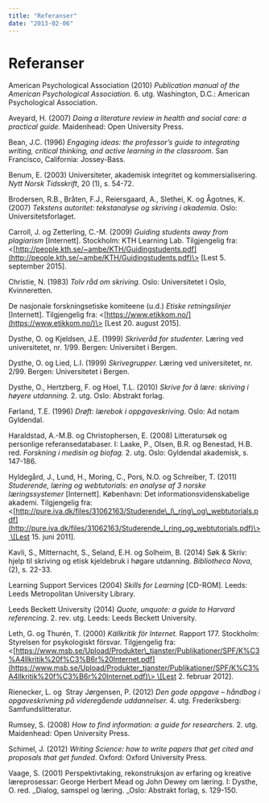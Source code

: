 ```yaml
---
title: "Referanser"
date: "2013-02-06"
---
```


# Referanser

American Psychological Association (2010) _Publication manual of the American Psychological Association._ 6\. utg. Washington, D.C.: American Psychological Association.

Aveyard, H. (2007) _Doing a literature review in health and social care: a practical guide._ Maidenhead: Open University Press.

Bean, J.C. (1996) _Engaging ideas: the professor’s guide to integrating writing, critical thinking, and active learning in the classroom_. San Francisco, California: Jossey-Bass.

Benum, E. (2003) Universiteter, akademisk integritet og kommersialisering. _Nytt Norsk Tidsskrift_, 20 (1), s. 54-72.

Brodersen, R.B., Bråten, F.J., Reiersgaard, A., Slethei, K. og Ågotnes, K. (2007) _Tekstens autoritet: tekstanalyse og skriving i akademia_. Oslo: Universitetsforlaget.

Carroll, J. og Zetterling, C.-M. (2009) _Guiding students away from plagiarism_ \[Internett\]. Stockholm: KTH Learning Lab. Tilgjengelig fra: <[http://people.kth.se/~ambe/KTH/Guidingstudents.pdf](http://people.kth.se/~ambe/KTH/Guidingstudents.pdf)\> \[Lest 5. september 2015\].

Christie, N. (1983) _Tolv råd om skriving._ Oslo: Universitetet i Oslo, Kvinneretten.

De nasjonale forskningsetiske komiteene (u.d.) _Etiske retningslinjer_ \[Internett\]. Tilgjengelig fra: <[https://www.etikkom.no/](https://www.etikkom.no/)\> \[Lest 20. august 2015\].

Dysthe, O. og Kjeldsen, J.E. (1999) _Skriveråd for studenter._ Læring ved universitetet, nr. 1/99. Bergen: Universitet i Bergen.

Dysthe, O. og Lied, L.I. (1999) _Skrivegrupper._ Læring ved universitetet, nr. 2/99. Bergen: Universitetet i Bergen.

Dysthe, O., Hertzberg, F. og Hoel, T.L. (2010) _Skrive for å lære: skriving i høyere utdanning._ 2\. utg. Oslo: Abstrakt forlag.

Førland, T.E. (1996) _Drøft: lærebok i oppgaveskriving_. Oslo: Ad notam Gyldendal.

Haraldstad, A.-M.B. og Christophersen, E. (2008) Litteratursøk og personlige referansedatabaser. I: Laake, P., Olsen, B.R. og Benestad, H.B. red. _Forskning i medisin og biofag._ 2. utg. Oslo: Gyldendal akademisk, s. 147-186.

Hyldegård, J., Lund, H., Moring, C., Pors, N.O. og Schreiber, T. (2011) _Studerende, læring og webtutorials: en analyse af 3 norske læringssystemer_ \[Internett\]. København: Det informationsvidenskabelige akademi. Tilgjengelig fra: <[http://pure.iva.dk/files/31062163/Studerende\_l\_ring\_og\_webtutorials.pdf](http://pure.iva.dk/files/31062163/Studerende_l_ring_og_webtutorials.pdf)\> \[Lest 15. juni 2011\].

Kavli, S., Mitternacht, S., Seland, E.H. og Solheim, B. (2014) Søk & Skriv: hjelp til skriving og etisk kjeldebruk i høgare utdanning. _Bibliotheca Nova_, (2), s. 22-33.

Learning Support Services (2004) _Skills for Learning_ \[CD-ROM\]. Leeds: Leeds Metropolitan University Library.

Leeds Beckett University (2014) _Quote, unquote: a guide to Harvard referencing_. 2. rev. utg. Leeds: Leeds Beckett University.

Leth, G. og Thurén, T. (2000) _Källkritik för Internet._ Rapport 177. Stockholm: Styrelsen for psykologiskt försvar. Tilgjengelig fra: <[https://www.msb.se/Upload/Produkter\_tjanster/Publikationer/SPF/K%C3%A4llkritik%20f%C3%B6r%20Internet.pdf](https://www.msb.se/Upload/Produkter_tjanster/Publikationer/SPF/K%C3%A4llkritik%20f%C3%B6r%20Internet.pdf)\> \[Lest 2. februar 2012\].

Rienecker, L. og  Stray Jørgensen, P. (2012) _Den gode oppgave – håndbog i opgaveskrivning på videregående uddannelser._ 4. utg. Frederiksberg: Samfundslitteratur.

Rumsey, S. (2008) _How to find information: a guide for researchers._ 2\. utg. Maidenhead: Open University Press.

Schimel, J. (2012) _Writing Science: how to write papers that get cited and proposals that get funded_. Oxford: Oxford University Press.

Vaage, S. (2001) Perspektivtaking, rekonstruksjon av erfaring og kreative læreprosessar: George Herbert Mead og John Dewey om læring. I: Dysthe, O. red. _Dialog, samspel og læring. _Oslo: Abstrakt forlag, s. 129-150.
